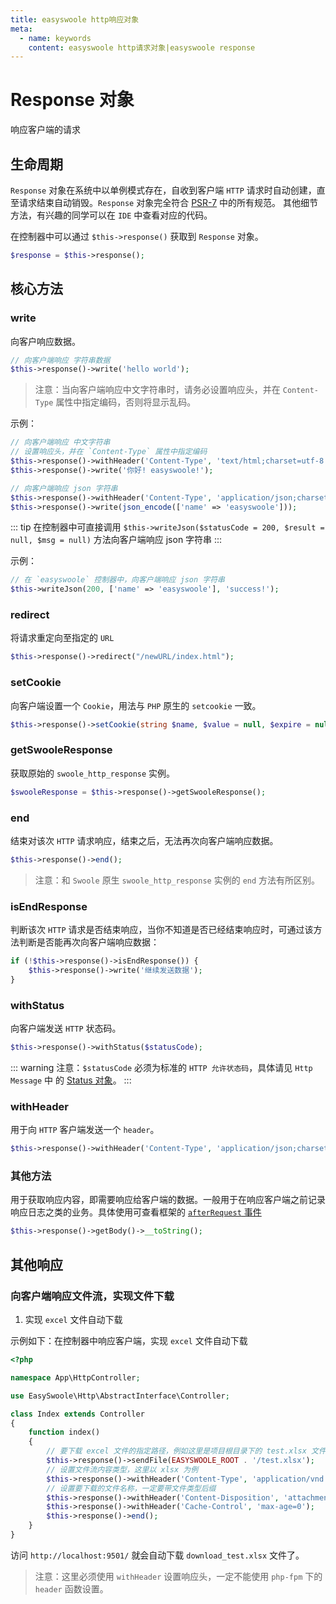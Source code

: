 ```yaml
---
title: easyswoole http响应对象
meta:
  - name: keywords
    content: easyswoole http请求对象|easyswoole response
---
```

# Response 对象

响应客户端的请求

## 生命周期
`Response` 对象在系统中以单例模式存在，自收到客户端 `HTTP` 请求时自动创建，直至请求结束自动销毁。`Response` 对象完全符合 [PSR-7](https://www.php-fig.org/psr/psr-7/) 中的所有规范。
其他细节方法，有兴趣的同学可以在 `IDE` 中查看对应的代码。

在控制器中可以通过 `$this->response()` 获取到 `Response` 对象。

```php
$response = $this->response();
```

## 核心方法

### write

向客户响应数据。

```php
// 向客户端响应 字符串数据
$this->response()->write('hello world');
```

> 注意：当向客户端响应中文字符串时，请务必设置响应头，并在 `Content-Type` 属性中指定编码，否则将显示乱码。

示例：
```php
// 向客户端响应 中文字符串
// 设置响应头，并在 `Content-Type` 属性中指定编码
$this->response()->withHeader('Content-Type', 'text/html;charset=utf-8');
$this->response()->write('你好! easyswoole!');

// 向客户端响应 json 字符串
$this->response()->withHeader('Content-Type', 'application/json;charset=utf-8');
$this->response()->write(json_encode(['name' => 'easyswoole']));
```

::: tip
  在控制器中可直接调用 `$this->writeJson($statusCode = 200, $result = null, $msg = null)` 方法向客户端响应 json 字符串
:::

示例：
```php
// 在 `easyswoole` 控制器中，向客户端响应 json 字符串
$this->writeJson(200, ['name' => 'easyswoole'], 'success!');
```


### redirect

将请求重定向至指定的 `URL`

```php
$this->response()->redirect("/newURL/index.html");
```

### setCookie

向客户端设置一个 `Cookie`，用法与 `PHP` 原生的 `setcookie` 一致。

```php
$this->response()->setCookie(string $name, $value = null, $expire = null,string $path = '/', string $domain = '', bool $secure = false, bool $httponly = false, string $samesite = '')
```

### getSwooleResponse

获取原始的 `swoole_http_response` 实例。

```php
$swooleResponse = $this->response()->getSwooleResponse();
```

### end

结束对该次 `HTTP` 请求响应，结束之后，无法再次向客户端响应数据。

```php
$this->response()->end();
```

> 注意：和 `Swoole` 原生 `swoole_http_response` 实例的 `end` 方法有所区别。 


### isEndResponse

判断该次 `HTTP` 请求是否结束响应，当你不知道是否已经结束响应时，可通过该方法判断是否能再次向客户端响应数据：

```php
if (!$this->response()->isEndResponse()) {
    $this->response()->write('继续发送数据');
}
```

### withStatus

向客户端发送 `HTTP` 状态码。

```php
$this->response()->withStatus($statusCode);
```

::: warning 
  注意：`$statusCode` 必须为标准的 `HTTP 允许状态码`，具体请见 `Http Message` 中 的 [Status 对象](https://github.com/easy-swoole/http/blob/2.x/src/Message/Status.php)。
:::

### withHeader

用于向 `HTTP` 客户端发送一个 `header`。

```php
$this->response()->withHeader('Content-Type', 'application/json;charset=utf-8');
```

### 其他方法

用于获取响应内容，即需要响应给客户端的数据。一般用于在响应客户端之前记录响应日志之类的业务。具体使用可查看框架的 [`afterRequest` 事件](/FrameDesign/event/afterRequest.md)

```php
$this->response()->getBody()->__toString();
```

## 其他响应

### 向客户端响应文件流，实现文件下载

1. 实现 `excel` 文件自动下载

示例如下：在控制器中响应客户端，实现 `excel` 文件自动下载

```php
<?php

namespace App\HttpController;

use EasySwoole\Http\AbstractInterface\Controller;

class Index extends Controller
{
    function index()
    {
        // 要下载 excel 文件的指定路径，例如这里是项目根目录下的 test.xlsx 文件
        $this->response()->sendFile(EASYSWOOLE_ROOT . '/test.xlsx');
        // 设置文件流内容类型，这里以 xlsx 为例
        $this->response()->withHeader('Content-Type', 'application/vnd.openxmlformats-officedocument.spreadsheetml.sheet');
        // 设置要下载的文件名称，一定要带文件类型后缀
        $this->response()->withHeader('Content-Disposition', 'attachment;filename=' . 'download_test.xlsx');
        $this->response()->withHeader('Cache-Control', 'max-age=0');
        $this->response()->end();
    }
}
```

访问 `http://localhost:9501/` 就会自动下载 `download_test.xlsx` 文件了。

> 注意：这里必须使用 `withHeader` 设置响应头，一定不能使用 `php-fpm` 下的 `header` 函数设置。
